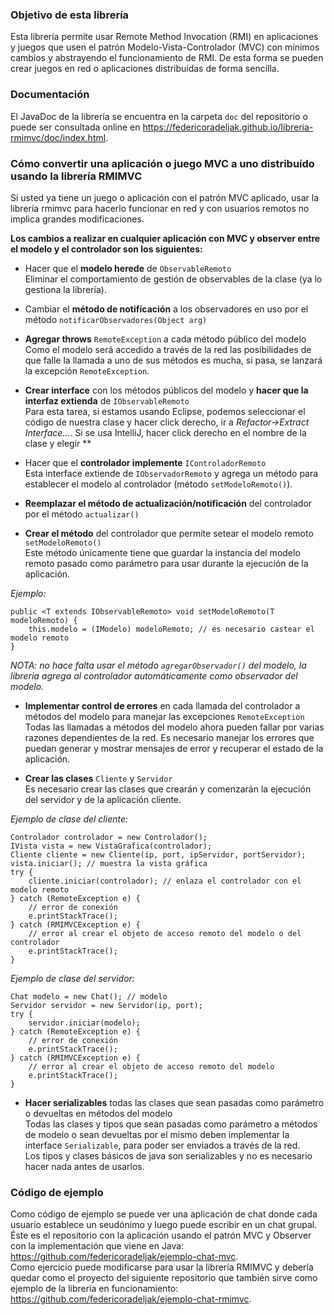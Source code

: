 ### Objetivo de esta librería
Esta librería permite usar Remote Method Invocation (RMI) en aplicaciones y juegos que usen el patrón Modelo-Vista-Controlador (MVC) con mínimos cambios y abstrayendo el funcionamiento de RMI. De esta forma se pueden crear juegos en red o aplicaciones distribuídas de forma sencilla.

### Documentación
El JavaDoc de la librería se encuentra en la carpeta `doc` del repositorio o puede ser consultada online en <https://federicoradeljak.github.io/libreria-rmimvc/doc/index.html>.

### Cómo convertir una aplicación o juego MVC a uno distribuído usando la librería RMIMVC
Si usted ya tiene un juego o aplicación con el patrón MVC aplicado, usar la librería rmimvc para hacerlo funcionar en red y con usuarios remotos no implica grandes modificaciones. 

**Los cambios a realizar en cualquier aplicación con MVC y observer entre el modelo y el controlador son los siguientes:**
- Hacer que el **modelo herede** de `ObservableRemoto`   
Eliminar el comportamiento de gestión de observables de la clase (ya lo gestiona la librería).

- Cambiar el **método de notificación** a los observadores en uso por el método `notificarObservadores(Object arg)`  

- **Agregar throws** `RemoteException` a cada método público del modelo   
Como el modelo será accedido a través de la red las posibilidades de que falle la llamada a uno de sus métodos es mucha, si pasa, se lanzará la excepción `RemoteException`.

- **Crear interface** con los métodos públicos del modelo y **hacer que la interfaz extienda** de `IObservableRemoto`    
Para esta tarea, si estamos usando Eclipse, podemos seleccionar el código de nuestra clase y hacer click derecho, ir a *Refactor->Extract Interface...*. Si se usa IntelliJ, hacer click derecho en el nombre de la clase y elegir **

- Hacer que el **controlador implemente** `IControladorRemoto`   
Esta interface extiende de `IObservadorRemoto` y agrega un método para establecer el modelo al controlador (método `setModeloRemoto()`). 

- **Reemplazar el método de actualización/notificación** del controlador por el método `actualizar()`   

- **Crear el método** del controlador que permite setear el modelo remoto `setModeloRemoto()`    
Este método únicamente tiene que guardar la instancia del modelo remoto pasado como parámetro para usar durante la ejecución de la aplicación.

*Ejemplo:*
```
public <T extends IObservableRemoto> void setModeloRemoto(T modeloRemoto) {
	this.modelo = (IModelo) modeloRemoto; // es necesario castear el modelo remoto 
}
```
*NOTA: no hace falta usar el método `agregarObservador()` del modelo, la libreria agrega al controlador automáticamente 	como observador del modelo.*

- **Implementar control de errores** en cada llamada del controlador a métodos del modelo para manejar las excepciones `RemoteException`    
Todas las llamadas a métodos del modelo ahora pueden fallar por varias razones dependientes de la red. Es necesario manejar los errores que puedan generar y mostrar mensajes de error y recuperar el estado de la aplicación. 

- **Crear las clases** `Cliente` y `Servidor`    
Es necesario crear las clases que crearán y comenzarán la ejecución del servidor y de la aplicación cliente.   

*Ejemplo de clase del cliente:*
```
Controlador controlador = new Controlador();
IVista vista = new VistaGrafica(controlador);
Cliente cliente = new Cliente(ip, port, ipServidor, portServidor);
vista.iniciar(); // muestra la vista gráfica
try {
	cliente.iniciar(controlador); // enlaza el controlador con el modelo remoto 
} catch (RemoteException e) {
	// error de conexión
	e.printStackTrace();
} catch (RMIMVCException e) {
	// error al crear el objeto de acceso remoto del modelo o del controlador
	e.printStackTrace();
}
```

*Ejemplo de clase del servidor:*
```
Chat modelo = new Chat(); // modelo
Servidor servidor = new Servidor(ip, port);
try {
	servidor.iniciar(modelo);
} catch (RemoteException e) {
	// error de conexión
	e.printStackTrace();
} catch (RMIMVCException e) {
	// error al crear el objeto de acceso remoto del modelo
	e.printStackTrace();
}
```

- **Hacer serializables** todas las clases que sean pasadas como parámetro o devueltas en métodos del modelo    
Todas las clases y tipos que sean pasadas como parámetro a métodos de modelo o sean devueltas por el mismo deben implementar la interface `Serializable`, para poder ser enviados a través de la red.   
Los tipos y clases básicos de java son serializables y no es necesario hacer nada antes de usarlos.

### Código de ejemplo
Como código de ejemplo se puede ver una aplicación de chat donde cada usuario establece un seudónimo y luego puede escribir en un chat grupal.   
Éste es el repositorio con la aplicación usando el patrón MVC y Observer con la implementación que viene en Java: <https://github.com/federicoradeljak/ejemplo-chat-mvc>.   
Como ejercicio puede modificarse para usar la librería RMIMVC y debería quedar como el proyecto del siguiente repositorio que también sirve como ejemplo de la librería en funcionamiento: <https://github.com/federicoradeljak/ejemplo-chat-rmimvc>.
